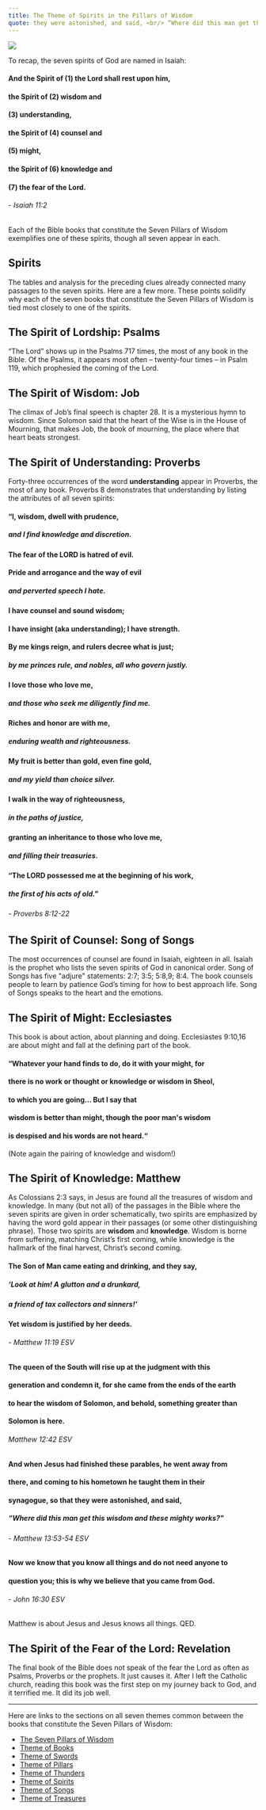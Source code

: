 ```yaml
---
title: The Theme of Spirits in the Pillars of Wisdom
quote: they were astonished, and said, <br/> “Where did this man get this wisdom <br/> and these mighty works?" <br/> - Matthew 13:54b
---
```


<img class="center" src="images/seven-spirits-branch.png" />

To recap, the seven spirits of God are named in Isaiah:

#### And the Spirit of (1) **the Lord** shall rest upon him,
#### the Spirit of (2) **wisdom** and 
#### (3) **understanding**,
#### the Spirit of (4) **counsel** and 
#### (5) might,
#### the Spirit of (6) **knowledge** and 
#### (7) **the fear of the Lord**.
###### - Isaiah 11:2

Each of the Bible books that constitute the Seven Pillars of Wisdom exemplifies one of these spirits, though all seven appear in each.

## Spirits

The tables and analysis for the preceding clues already
connected many passages to the seven spirits. Here are a
few more. These points solidify why each of the seven
books that constitute the Seven Pillars of Wisdom is tied
most closely to one of the spirits.

## The Spirit of Lordship: Psalms

“The Lord” shows up in the Psalms 717 times, the most of any book in the Bible.
Of the Psalms, it appears most often – twenty-four times – in
Psalm 119, which prophesied the coming of the Lord.

## The Spirit of Wisdom: Job

The climax of Job’s final
speech is chapter 28. It is a mysterious hymn to wisdom.
Since Solomon said that the heart of the Wise is in the
House of Mourning, that makes Job, the book of mourning,
the place where that heart beats strongest.

## The Spirit of Understanding: Proverbs

Forty-three occurrences of the word **understanding** appear in Proverbs,
the most of any book. Proverbs 8 demonstrates that
understanding by listing the attributes of all seven spirits:

#### “I, wisdom, dwell with prudence,
##### and I find **knowledge** and discretion.
#### The **fear of the LORD** is hatred of evil.
#### Pride and arrogance and the way of evil
##### and perverted speech I hate.
#### I have **counsel** and sound **wisdom**;
#### I have **insight (aka understanding)**; I have **strength**.
#### By me kings reign, and rulers decree what is just;
##### by me princes rule, and nobles, all who govern justly.
#### I love those who love me,
##### and those who seek me diligently find me.
#### Riches and honor are with me,
##### enduring wealth and righteousness.
#### My fruit is better than gold, even fine gold,
##### and my yield than choice silver.
#### I walk in the way of righteousness,
##### in the paths of justice,
#### granting an inheritance to those who love me,
##### and filling their treasuries.
#### **“The LORD** possessed me at the beginning of his work,
##### the first of his acts of old."
###### - Proverbs 8:12-22

## The Spirit of Counsel: Song of Songs

The most occurrences of counsel are found in Isaiah, eighteen in all.
Isaiah is the prophet who lists the seven spirits of God in
canonical order. Song of Songs has five "adjure" statements:
2:7; 3:5; 5:8,9; 8:4. The book counsels people to learn by
patience God’s timing for how to best approach life. Song of
Songs speaks to the heart and the emotions.

## The Spirit of Might: Ecclesiastes

This book is about action, about planning and doing. Ecclesiastes 9:10,16 are
about might and fall at the defining part of the book.

#### “Whatever your hand finds to do, do it with your **might**, for
#### there is no work or thought or knowledge or wisdom in Sheol,
#### to which you are going… But I say that 
#### **wisdom is better than might**, though the poor man's wisdom 
#### is despised and his words are not heard.“ 

(Note again the pairing of knowledge and wisdom!)

## The Spirit of Knowledge: Matthew

As Colossians 2:3 says, in Jesus are found all the treasures of wisdom and
knowledge. In many (but not all) of the passages in the
Bible where the seven spirits are given in order
schematically, two spirits are emphasized by having the
word gold appear in their passages (or some other
distinguishing phrase). Those two spirits are **wisdom** and
**knowledge**. Wisdom is borne from suffering, matching
Christ’s first coming, while knowledge is the hallmark of the
final harvest, Christ’s second coming.

#### The Son of Man came eating and drinking, and they say, 
##### ‘Look at him! A glutton and a drunkard, 
##### a friend of tax collectors and sinners!’ 
#### Yet **wisdom** is justified by her **deeds**.
###### - Matthew 11:19 ESV

#### The queen of the South will rise up at the judgment with this
#### generation and condemn it, for she came from the ends of the earth
#### to hear the wisdom of Solomon, and behold, something greater than
#### Solomon is here.
###### Matthew 12:42 ESV

#### And when Jesus had finished these parables, he went away from
#### there, and coming to his hometown he taught them in their
#### synagogue, so that they were astonished, and said, 
##### “Where did this man get this **wisdom** and these **mighty works**?"
###### - Matthew 13:53-54 ESV

#### Now we know that **you know all things** and do not need anyone to
#### question you; this is why we believe that you came from God.
###### - John 16:30 ESV

Matthew is about Jesus and Jesus knows all things. QED.

## The Spirit of the Fear of the Lord: Revelation

The final book of the Bible does not speak of the fear the Lord
as often as Psalms, Proverbs or the prophets. It just causes
it. After I left the Catholic church, reading this book was the
first step on my journey back to God, and it terrified me. It
did its job well.

<hr/>

Here are links to the sections on all seven themes common between the books that constitute the Seven Pillars of Wisdom:

  - [The Seven Pillars of Wisdom](./seven-pillars-of-wisdom.html)
  - [Theme of Books](./theme-of-books.html)
  - [Theme of Swords](./theme-of-swords.html)
  - [Theme of Pillars](./theme-of-pillars.html)
  - [Theme of Thunders](./theme-of-thunders.html)
  - [Theme of Spirits](./theme-of-spirits.html)
  - [Theme of Songs](./theme-of-songs.html)
  - [Theme of Treasures](./theme-of-treasures.html)

